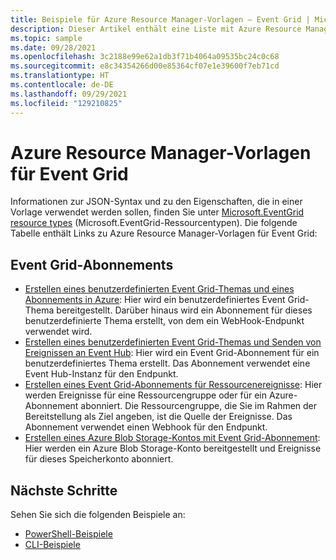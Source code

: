 ```yaml
---
title: Beispiele für Azure Resource Manager-Vorlagen – Event Grid | Microsoft-Dokumentation
description: Dieser Artikel enthält eine Liste mit Azure Resource Manager-Vorlagenbeispielen für Azure Event Grid auf GitHub.
ms.topic: sample
ms.date: 09/28/2021
ms.openlocfilehash: 3c2188e99e62a1db3f71b4064a09535bc24c0c68
ms.sourcegitcommit: e8c34354266d00e85364cf07e1e39600f7eb71cd
ms.translationtype: HT
ms.contentlocale: de-DE
ms.lasthandoff: 09/29/2021
ms.locfileid: "129210825"
---
```

# <a name="azure-resource-manager-templates-for-event-grid"></a>Azure Resource Manager-Vorlagen für Event Grid

Informationen zur JSON-Syntax und zu den Eigenschaften, die in einer Vorlage verwendet werden sollen, finden Sie unter [Microsoft.EventGrid resource types](/azure/templates/microsoft.eventgrid/allversions) (Microsoft.EventGrid-Ressourcentypen). Die folgende Tabelle enthält Links zu Azure Resource Manager-Vorlagen für Event Grid:

## <a name="event-grid-subscriptions"></a>Event Grid-Abonnements
- [Erstellen eines benutzerdefinierten Event Grid-Themas und eines Abonnements in Azure](https://github.com/Azure/azure-quickstart-templates/tree/master/quickstarts/microsoft.eventgrid/event-grid): Hier wird ein benutzerdefiniertes Event Grid-Thema bereitgestellt. Darüber hinaus wird ein Abonnement für dieses benutzerdefinierte Thema erstellt, von dem ein WebHook-Endpunkt verwendet wird. 
- [Erstellen eines benutzerdefinierten Event Grid-Themas und Senden von Ereignissen an Event Hub](https://github.com/Azure/azure-quickstart-templates/tree/master/quickstarts/microsoft.eventgrid/event-grid-event-hubs-handler): Hier wird ein Event Grid-Abonnement für ein benutzerdefiniertes Thema erstellt. Das Abonnement verwendet eine Event Hub-Instanz für den Endpunkt. 
- [Erstellen eines Event Grid-Abonnements für Ressourcenereignisse](https://github.com/Azure/azure-quickstart-templates/tree/master/quickstarts/microsoft.eventgrid/event-grid-resource-events-to-webhook): Hier werden Ereignisse für eine Ressourcengruppe oder für ein Azure-Abonnement abonniert. Die Ressourcengruppe, die Sie im Rahmen der Bereitstellung als Ziel angeben, ist die Quelle der Ereignisse. Das Abonnement verwendet einen Webhook für den Endpunkt. 
- [Erstellen eines Azure Blob Storage-Kontos mit Event Grid-Abonnement](https://github.com/Azure/azure-quickstart-templates/tree/master/quickstarts/microsoft.eventgrid/event-grid-subscription-and-storage): Hier werden ein Azure Blob Storage-Konto bereitgestellt und Ereignisse für dieses Speicherkonto abonniert. 

## <a name="next-steps"></a>Nächste Schritte
Sehen Sie sich die folgenden Beispiele an:

- [PowerShell-Beispiele](powershell-samples.md)
- [CLI-Beispiele](cli-samples.md)
